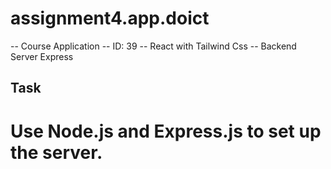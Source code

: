 # assignment4.app.doict

-- Course Application
-- ID: 39
-- React with Tailwind Css
-- Backend Server Express
## Task
# Use Node.js and Express.js to set up the server.
